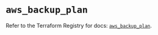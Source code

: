 # `aws_backup_plan`

Refer to the Terraform Registry for docs: [`aws_backup_plan`](https://registry.terraform.io/providers/hashicorp/aws/5.99.1/docs/resources/backup_plan).
